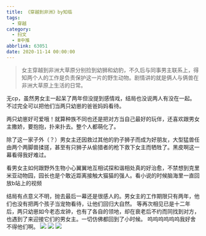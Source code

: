 ```yaml
---
title: 《穿越到非洲》by知临
tags:
  - 穿越
category:
  - 扫文
  - Ⅲ中推
abbrlink: 63051
date: 2020-11-14 00:00:00
---
```

<meta name="referrer" content="no-referrer" />

> 女主穿越到非洲大草原分别捡到幼狮和幼豹，不久后与同事男主联系上，得知两个人的工作是负责保护这一片的野生动物。剧情讲的就是俩人与俩兽在非洲大草原上生活的日常。 

<!-- more -->

无cp，虽然男女主一起呆了两年但没提到感情戏，结局也没说两人有没在一起。不过完全可以把他们当两只幼崽的爸爸妈妈看待。

两只幼崽好可爱哦！就算种族不同也还是把对方当自己最好的玩伴，还喜欢跟男女主撒娇，要抱抱，扑来扑去。整个人都萌化了。

除了这一家子外（？）男女主还因救过其他的豹子狮子而成为好朋友，大型猛兽任由两个两脚兽揉搓，甚至有只狮子从偷猎者的枪下救下女主而牺牲了。黑皮啊这一幕看得我好难过。

看男女主如何跟野外生物小心翼翼地互相试探和谐相处真的好治愈，不禁想到克里米亚动物园，园长也是个敢近距离接触大猫猫的强人。看小说的时候脑海里一直回放b站上的视频

结局有点意义不明，抛去最后一幕还是很感人的。男女主的工作期限只有两年，他们也没有把两个孩子当宠物看待，让他们回归大自然。
等再次相见已是十二年后，两只幼崽如今老态龙钟，也有了各自的领地，却在衰老后不约而同找到对方，也遇到了来迎接它们的男女主。一切仿佛都回到了小时候。
呜呜呜呜呜呜我好舍不得他们啊。
![](https://wx1.sinaimg.cn/mw690/0069kFhhgy1gkozszm3poj30n01dsnpe.jpg)
![](https://wx2.sinaimg.cn/mw690/0069kFhhgy1gkozsxxv1yj30n01dsnpe.jpg)
![](https://wx3.sinaimg.cn/mw690/0069kFhhgy1gkozt1egruj30n01dsqv6.jpg)